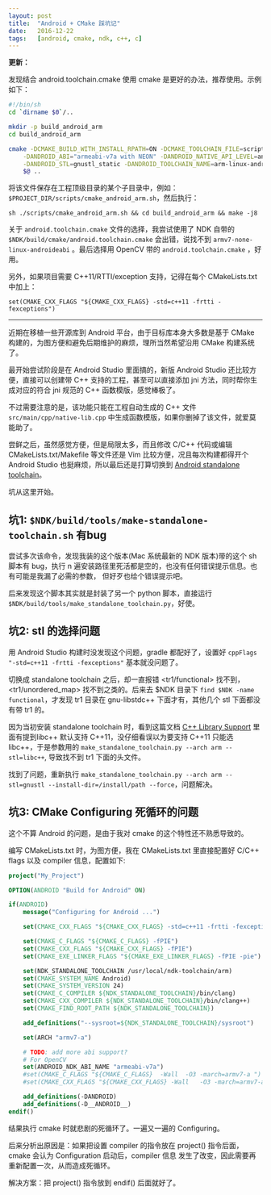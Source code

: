 ```yaml
---
layout: post
title:  "Android + CMake 踩坑记"
date:   2016-12-22
tags:   [android, cmake, ndk, c++, c]
---
```


**更新：**

发现结合 android.toolchain.cmake 使用 cmake 是更好的办法，推荐使用。示例如下：

```bash
#!/bin/sh
cd `dirname $0`/..

mkdir -p build_android_arm
cd build_android_arm

cmake -DCMAKE_BUILD_WITH_INSTALL_RPATH=ON -DCMAKE_TOOLCHAIN_FILE=scripts/android.toolchain.cmake \
    -DANDROID_ABI="armeabi-v7a with NEON" -DANDROID_NATIVE_API_LEVEL=android-16 \
    -DANDROID_STL=gnustl_static -DANDROID_TOOLCHAIN_NAME=arm-linux-androideabi-4.9 \
    $@ ..
```

将该文件保存在工程顶级目录的某个子目录中，例如：`$PROJECT_DIR/scripts/cmake_android_arm.sh`，然后执行：

```
sh ./scripts/cmake_android_arm.sh && cd build_android_arm && make -j8
```

关于 `android.toolchain.cmake` 文件的选择，我尝试使用了 NDK 自带的
`$NDK/build/cmake/android.toolchain.cmake` 会出错，说找不到
`armv7-none-linux-androideabi` 。最后选择用 OpenCV 带的
`android.toolchain.cmake` ，好用。

另外，如果项目需要 C++11/RTTI/exception 支持，记得在每个 CMakeLists.txt 中加上：

```
set(CMAKE_CXX_FLAGS "${CMAKE_CXX_FLAGS} -std=c++11 -frtti -fexceptions")
```

-----------------------

近期在移植一些开源库到 Android 平台，由于目标库本身大多数是基于 CMake
构建的，为图方便和避免后期维护的麻烦，理所当然希望沿用 CMake 构建系统了。

最开始尝试阶段是在 Android Studio 里面搞的，新版 Android Studio
还比较方便，直接可以创建带 C++ 支持的工程，甚至可以直接添加 jni
方法，同时帮你生成对应的符合 jni 规范的 C++ 函数模版，感觉棒极了。

不过需要注意的是，该功能只能在工程自动生成的 C++ 文件
`src/main/cpp/native-lib.cpp`
中生成函数模版，如果你删掉了该文件，就爱莫能助了。

尝鲜之后，虽然感觉方便，但是局限太多，而且修改 C/C++ 代码或编辑
CMakeLists.txt/Makefile 等文件还是 Vim 比较方便，况且每次构建都得开个 Android
Studio 也挺麻烦，所以最后还是打算切换到 [Android standalone
toolchain](https://developer.android.com/ndk/guides/standalone_toolchain.html)。

坑从这里开始。

坑1: `$NDK/build/tools/make-standalone-toolchain.sh` 有bug
-----------------------------------------------------------

尝试多次该命令，发现我装的这个版本(Mac 系统最新的 NDK 版本)带的这个 sh 脚本有
bug，执行 n
遍安装路径里死活都是空的，也没有任何错误提示信息。也有可能是我漏了必需的参数，
但好歹也给个错误提示吧。

后来发现这个脚本其实就是封装了另一个 python 脚本，直接运行
`$NDK/build/tools/make_standalone_toolchain.py`，好使。

坑2: stl 的选择问题
-----------------------------------------------------------
用 Android Studio 构建时没发现这个问题，gradle 都配好了，设置好 `cppFlags
"-std=c++11 -frtti -fexceptions"` 基本就没问题了。

切换成 standalone toolchain 之后，却一直报错 <tr1/functional> 找不到，<tr1/unordered_map>
找不到之类的。后来去 $NDK 目录下 `find $NDK -name functional`，才发现 tr1 目录在 gnu-libstdc++
下面才有，其他几个 stl 下面都没有带 tr1 的。

因为当初安装 standalone toolchain 时，看到这篇文档
[C++ Library Support](https://developer.android.com/ndk/guides/cpp-support.html)
里面有提到libc++ 默认支持 C++11，没仔细看误以为要支持 C++11 只能选 libc++，于是参数用的
`make_standalone_toolchain.py --arch arm --stl=libc++`, 导致找不到 tr1
下面的头文件。 

找到了问题，重新执行 `make_standalone_toolchain.py --arch arm --stl=gnustl
--install-dir=/install/path --force`，问题解决。

坑3: CMake Configuring 死循环的问题
-------------------------------------
这个不算 Android 的问题，是由于我对 cmake 的这个特性还不熟悉导致的。

编写 CMakeLists.txt 时，为图方便，我在 CMakeLists.txt 里直接配置好 C/C++ flags
以及 compiler 信息，配置如下:

```cmake
project("My_Project")

OPTION(ANDROID "Build for Android" ON)

if(ANDROID)
    message("Configuring for Android ...")

    set(CMAKE_CXX_FLAGS "${CMAKE_CXX_FLAGS} -std=c++11 -frtti -fexceptions")

    set(CMAKE_C_FLAGS "${CMAKE_C_FLAGS} -fPIE")
    set(CMAKE_CXX_FLAGS "${CMAKE_CXX_FLAGS} -fPIE")
    set(CMAKE_EXE_LINKER_FLAGS "${CMAKE_EXE_LINKER_FLAGS} -fPIE -pie")

    set(NDK_STANDALONE_TOOLCHAIN /usr/local/ndk-toolchain/arm)
    set(CMAKE_SYSTEM_NAME Android)
    set(CMAKE_SYSTEM_VERSION 24)
    set(CMAKE_C_COMPILER ${NDK_STANDALONE_TOOLCHAIN}/bin/clang)
    set(CMAKE_CXX_COMPILER ${NDK_STANDALONE_TOOLCHAIN}/bin/clang++)
    set(CMAKE_FIND_ROOT_PATH ${NDK_STANDALONE_TOOLCHAIN})

    add_definitions("--sysroot=${NDK_STANDALONE_TOOLCHAIN}/sysroot")

    set(ARCH "armv7-a")

    # TODO: add more abi support?
    # For OpenCV
    set(ANDROID_NDK_ABI_NAME "armeabi-v7a")
    #set(CMAKE_C_FLAGS "${CMAKE_C_FLAGS}  -Wall  -O3 -march=armv7-a ")
    #set(CMAKE_CXX_FLAGS "${CMAKE_CXX_FLAGS} -Wall   -O3 -march=armv7-a")

    add_definitions(-DANDROID)
    add_definitions(-D__ANDROID__)
endif()
```

结果执行 cmake 时就悲剧的死循环了。一遍又一遍的 Configuring。

后来分析出原因是：如果把设置 compiler 的指令放在 project() 指令后面，cmake
会认为 Configuration 启动后，compiler 信息
发生了改变，因此需要再重新配置一次，从而造成死循环。 

解决方案：把 project() 指令放到 endif() 后面就好了。
